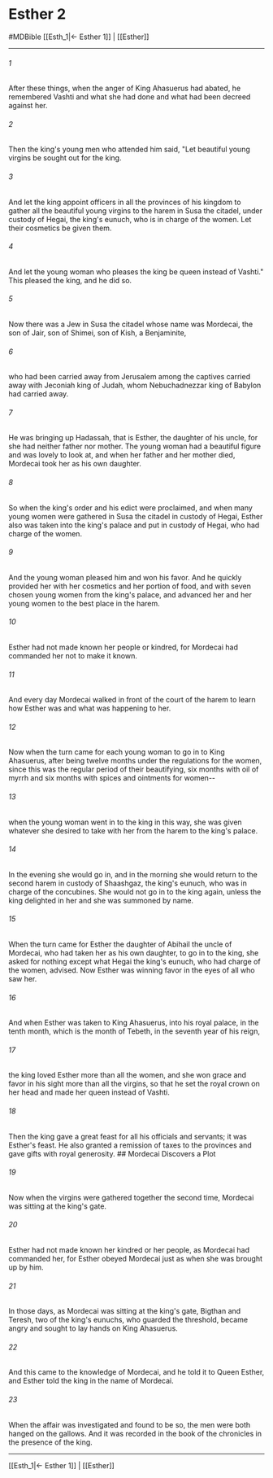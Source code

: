# Esther 2
#MDBible
[[Esth_1|← Esther 1]] | [[Esther]]

***

###### 1 
After these things, when the anger of King Ahasuerus had abated, he remembered Vashti and what she had done and what had been decreed against her. 

###### 2 
Then the king's young men who attended him said, "Let beautiful young virgins be sought out for the king. 

###### 3 
And let the king appoint officers in all the provinces of his kingdom to gather all the beautiful young virgins to the harem in Susa the citadel, under custody of Hegai, the king's eunuch, who is in charge of the women. Let their cosmetics be given them. 

###### 4 
And let the young woman who pleases the king be queen instead of Vashti." This pleased the king, and he did so. 

###### 5 
Now there was a Jew in Susa the citadel whose name was Mordecai, the son of Jair, son of Shimei, son of Kish, a Benjaminite, 

###### 6 
who had been carried away from Jerusalem among the captives carried away with Jeconiah king of Judah, whom Nebuchadnezzar king of Babylon had carried away. 

###### 7 
He was bringing up Hadassah, that is Esther, the daughter of his uncle, for she had neither father nor mother. The young woman had a beautiful figure and was lovely to look at, and when her father and her mother died, Mordecai took her as his own daughter. 

###### 8 
So when the king's order and his edict were proclaimed, and when many young women were gathered in Susa the citadel in custody of Hegai, Esther also was taken into the king's palace and put in custody of Hegai, who had charge of the women. 

###### 9 
And the young woman pleased him and won his favor. And he quickly provided her with her cosmetics and her portion of food, and with seven chosen young women from the king's palace, and advanced her and her young women to the best place in the harem. 

###### 10 
Esther had not made known her people or kindred, for Mordecai had commanded her not to make it known. 

###### 11 
And every day Mordecai walked in front of the court of the harem to learn how Esther was and what was happening to her. 

###### 12 
Now when the turn came for each young woman to go in to King Ahasuerus, after being twelve months under the regulations for the women, since this was the regular period of their beautifying, six months with oil of myrrh and six months with spices and ointments for women-- 

###### 13 
when the young woman went in to the king in this way, she was given whatever she desired to take with her from the harem to the king's palace. 

###### 14 
In the evening she would go in, and in the morning she would return to the second harem in custody of Shaashgaz, the king's eunuch, who was in charge of the concubines. She would not go in to the king again, unless the king delighted in her and she was summoned by name. 

###### 15 
When the turn came for Esther the daughter of Abihail the uncle of Mordecai, who had taken her as his own daughter, to go in to the king, she asked for nothing except what Hegai the king's eunuch, who had charge of the women, advised. Now Esther was winning favor in the eyes of all who saw her. 

###### 16 
And when Esther was taken to King Ahasuerus, into his royal palace, in the tenth month, which is the month of Tebeth, in the seventh year of his reign, 

###### 17 
the king loved Esther more than all the women, and she won grace and favor in his sight more than all the virgins, so that he set the royal crown on her head and made her queen instead of Vashti. 

###### 18 
Then the king gave a great feast for all his officials and servants; it was Esther's feast. He also granted a remission of taxes to the provinces and gave gifts with royal generosity. ## Mordecai Discovers a Plot 

###### 19 
Now when the virgins were gathered together the second time, Mordecai was sitting at the king's gate. 

###### 20 
Esther had not made known her kindred or her people, as Mordecai had commanded her, for Esther obeyed Mordecai just as when she was brought up by him. 

###### 21 
In those days, as Mordecai was sitting at the king's gate, Bigthan and Teresh, two of the king's eunuchs, who guarded the threshold, became angry and sought to lay hands on King Ahasuerus. 

###### 22 
And this came to the knowledge of Mordecai, and he told it to Queen Esther, and Esther told the king in the name of Mordecai. 

###### 23 
When the affair was investigated and found to be so, the men were both hanged on the gallows. And it was recorded in the book of the chronicles in the presence of the king. 

***

[[Esth_1|← Esther 1]] | [[Esther]]
